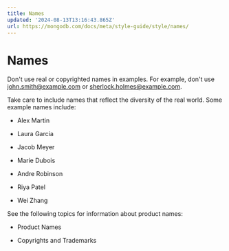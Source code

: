 ```yaml
---
title: Names
updated: '2024-08-13T13:16:43.865Z'
url: https://mongodb.com/docs/meta/style-guide/style/names/
---
```


# Names

Don't use real or copyrighted names in examples. For example, don't use john.smith@example.com or sherlock.holmes@example.com.

Take care to include names that reflect the diversity of the real world. Some example names include:

- Alex Martin

- Laura Garcia

- Jacob Meyer

- Marie Dubois

- Andre Robinson

- Riya Patel

- Wei Zhang

See the following topics for information about product names:

- Product Names

- Copyrights and Trademarks